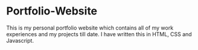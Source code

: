 # Portfolio-Website

This is my personal portfolio website which contains all of my work experiences and my projects till date. I have written this in HTML, CSS and Javascript. 
